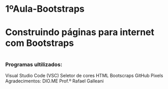    # <h1>1ºAula-Bootstraps<h1>
    
   <h1> Construindo páginas para internet com Bootstraps<h1>
    <h3>Programas ultilizados:</h3>
    Visual Studio Code (VSC)
    Seletor de cores HTML
    Bootscraps
    GitHub
    Pixels
    Agradecimentos:
    DIO.ME
    Prof.º Rafael Galleani
